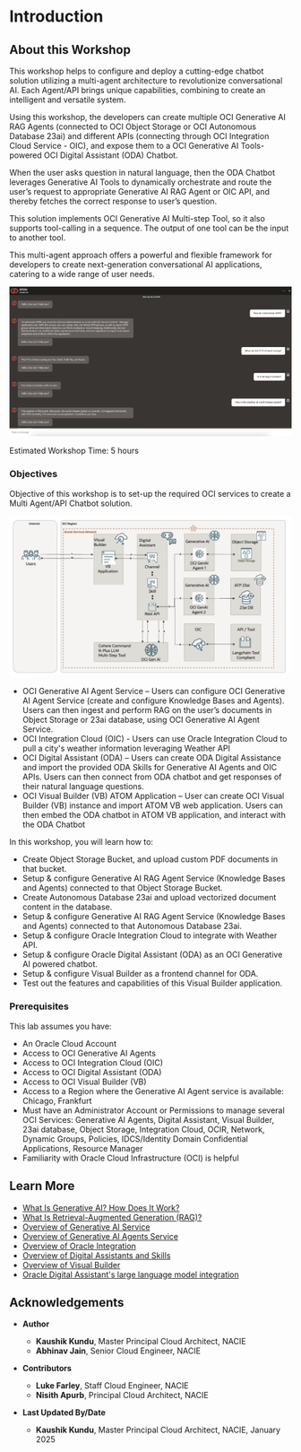# Introduction

## About this Workshop

This workshop helps to configure and deploy a cutting-edge chatbot solution utilizing a multi-agent architecture to revolutionize conversational AI.
Each Agent/API brings unique capabilities, combining to create an intelligent and versatile system.

Using this workshop, the developers can create multiple OCI Generative AI RAG Agents (connected to OCI Object Storage or OCI Autonomous Database 23ai) and different APIs (connecting through OCI Integration Cloud Service - OIC), and expose them to a OCI Generative AI Tools-powered OCI Digital Assistant (ODA) Chatbot.

When the user asks question in natural language, then the ODA Chatbot leverages Generative AI Tools to dynamically orchestrate and route the user’s request to appropriate Generative AI RAG Agent or OIC API, and thereby fetches the correct response to user’s question.

This solution implements OCI Generative AI Multi-step Tool, so it also supports tool-calling in a sequence. The output of one tool can be the input to another tool.

This multi-agent approach offers a powerful and flexible framework for developers to create next-generation conversational AI applications, catering to a wide range of user needs.

![User View](images/ATOM_Demo_Screenshot2.jpg)

Estimated Workshop Time: 5 hours

### Objectives

Objective of this workshop is to set-up the required OCI services to create a Multi Agent/API Chatbot solution.

![Architecture Diagram](images/MultiStepAgentAPIOrchestrationArchDiagram2.jpg)

* OCI Generative AI Agent Service – Users can configure OCI Generative AI Agent Service (create and configure Knowledge Bases and Agents).
Users can then ingest and perform RAG on the user’s documents in Object Storage or 23ai database, using OCI Generative AI Agent Service.
* OCI Integration Cloud (OIC) - Users can use Oracle Integration Cloud to pull a city's weather information leveraging Weather API
* OCI Digital Assistant (ODA) – Users can create ODA Digital Assistance and import the provided ODA Skills for Generative AI Agents and OIC APIs.
Users can then connect from ODA chatbot and get responses of their natural language questions.
* OCI Visual Builder (VB) ATOM Application – User can create OCI Visual Builder (VB) instance and import ATOM VB web application.
Users can then embed the ODA chatbot in ATOM VB application, and interact with the ODA Chatbot

In this workshop, you will learn how to:

* Create Object Storage Bucket, and upload custom PDF documents in that bucket.
* Setup & configure Generative AI RAG Agent Service (Knowledge Bases and Agents) connected to that Object Storage Bucket.
* Create Autonomous Database 23ai and upload vectorized document content in the database.
* Setup & configure Generative AI RAG Agent Service (Knowledge Bases and Agents) connected to that Autonomous Database 23ai.
* Setup & configure Oracle Integration Cloud to integrate with Weather API.
* Setup & configure Oracle Digital Assistant (ODA) as an OCI Generative AI powered chatbot.
* Setup & configure Visual Builder as a frontend channel for ODA.
* Test out the features and capabilities of this Visual Builder application.

### Prerequisites

This lab assumes you have:

* An Oracle Cloud Account
* Access to OCI Generative AI Agents
* Access to OCI Integration Cloud (OIC)
* Access to OCI Digital Assistant (ODA)
* Access to OCI Visual Builder (VB)
* Access to a Region where the Generative AI Agent service is available: Chicago, Frankfurt
* Must have an Administrator Account or Permissions to manage several OCI Services: Generative AI Agents, Digital Assistant, Visual Builder, 23ai database, Object Storage, Integration Cloud, OCIR, Network, Dynamic Groups, Policies, IDCS/Identity Domain Confidential Applications, Resource Manager
* Familiarity with Oracle Cloud Infrastructure (OCI) is helpful

## Learn More

* [What Is Generative AI? How Does It Work?](https://www.oracle.com/artificial-intelligence/generative-ai/what-is-generative-ai/)
* [What Is Retrieval-Augmented Generation (RAG)?](https://www.oracle.com/artificial-intelligence/generative-ai/retrieval-augmented-generation-rag/)
* [Overview of Generative AI Service](https://docs.oracle.com/en-us/iaas/Content/generative-ai/overview.htm)
* [Overview of Generative AI Agents Service](https://docs.oracle.com/en-us/iaas/Content/generative-ai-agents/overview.htm)
* [Overview of Oracle Integration](https://docs.oracle.com/en-us/iaas/application-integration/doc/overview.html)
* [Overview of Digital Assistants and Skills](https://docs.oracle.com/en-us/iaas/digital-assistant/doc/overview-digital-assistants-and-skills.html)
* [Overview of Visual Builder](https://docs.oracle.com/en-us/iaas/visual-builder/doc/oracle-visual-builder.html)
* [Oracle Digital Assistant's large language model integration](https://docs.oracle.com/en/cloud/paas/digital-assistant/use-chatbot/llm-blocks-skills.html)

## Acknowledgements

* **Author**
    * **Kaushik Kundu**, Master Principal Cloud Architect, NACIE
    * **Abhinav Jain**, Senior Cloud Engineer, NACIE

* **Contributors**
    * **Luke Farley**, Staff Cloud Engineer, NACIE
    * **Nisith Apurb**, Principal Cloud Architect, NACIE

* **Last Updated By/Date**
    * **Kaushik Kundu**, Master Principal Cloud Architect, NACIE, January 2025
